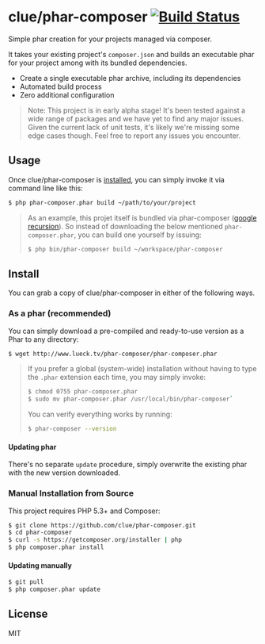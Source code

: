 # clue/phar-composer [![Build Status](https://travis-ci.org/clue/phar-composer.png?branch=master)](https://travis-ci.org/clue/phar-composer)

Simple phar creation for your projects managed via composer.

It takes your existing project's `composer.json` and builds an executable phar
for your project among with its bundled dependencies.

* Create a single executable phar archive, including its dependencies
* Automated build process
* Zero additional configuration 

> Note: This project is in early alpha stage! It's been tested against a wide range
of packages and we have yet to find any major issues. Given the current lack of unit
tests, it's likely we're missing some edge cases though. Feel free to report any issues you encounter.

## Usage

Once clue/phar-composer is [installed](#install), you can simply invoke it via command line like this:

```bash
$ php phar-composer.phar build ~/path/to/your/project
```

> As an example, this projet itself is bundled via phar-composer
([google recursion](https://www.google.com/search?q=recursion)). So instead of downloading the
below mentioned `phar-composer.phar`, you can build one yourself by issuing:
>
> ```bash
> $ php bin/phar-composer build ~/workspace/phar-composer
> ```

## Install

You can grab a copy of clue/phar-composer in either of the following ways.

### As a phar (recommended)

You can simply download a pre-compiled and ready-to-use version as a Phar
to any directory:

```bash
$ wget http://www.lueck.tv/phar-composer/phar-composer.phar
```


> If you prefer a global (system-wide) installation without having to type the `.phar` extension
each time, you may simply invoke:
> 
> ```bash
> $ chmod 0755 phar-composer.phar
> $ sudo mv phar-composer.phar /usr/local/bin/phar-composer`
> ```
>
> You can verify everything works by running:
> 
> ```bash
> $ phar-composer --version
> ```

#### Updating phar

There's no separate `update` procedure, simply overwrite the existing phar with the new version downloaded.

### Manual Installation from Source

This project requires PHP 5.3+ and Composer:

```bash
$ git clone https://github.com/clue/phar-composer.git
$ cd phar-composer
$ curl -s https://getcomposer.org/installer | php
$ php composer.phar install
```

#### Updating manually
```bash
$ git pull
$ php composer.phar update
```

## License

MIT


